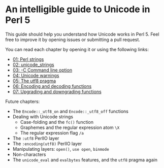 # An intelligible guide to Unicode in Perl 5

This guide should help you understand how Unicode works in Perl 5. Feel free
to improve it by opening issues or submitting a pull request.

You can read each chapter by opening it or using the following links:

* [01: Perl strings](01-Perl-strings.mkdn)
* [02: unicode_strings](02-unicode_strings.mkdn)
* [03: -C Command line option](03-dash-C-CLI.mkdn)
* [04: Unicode warnings](04-Unicode-warnings.mkdn)
* [05: The utf8 pragma](05-utf8-pragma.mkdn)
* [06: Encoding and decoding functions](06-encoding-decoding-functions.mkdn)
* [07: Upgrading and downgrading functions](07-upgrading-downgrading-functions.mkdn)

Future chapters:

* The  `Encode::_utf8_on` and `Encode::_utf8_off` functions
* Dealing with Unicode strings
    * Case-folding and the `fc()` function
    * Graphemes and the regular expression atom `\X`
    * The regular expression flag `/a`
* The `:utf8` PerlIO layer
* The `:encoding(utf8)` PerlIO layer
* Manipulating layers: `open()`, `use open`, `binmode`
* Non-characters
* The `unicode_eval` and `evalbytes` features, and the `utf8` pragma again
